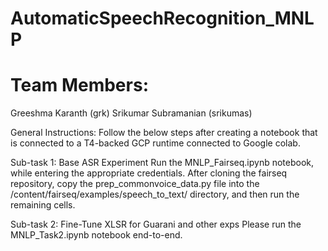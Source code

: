 # AutomaticSpeechRecognition_MNLP

# Team Members:
Greeshma Karanth (grk)
Srikumar Subramanian (srikumas)

General Instructions:
Follow the below steps after creating a notebook that is connected to a T4-backed GCP runtime connected to Google colab.

Sub-task 1: Base ASR Experiment
Run the MNLP_Fairseq.ipynb notebook, while entering the appropriate credentials. After cloning the fairseq repository, copy the prep_commonvoice_data.py file into the /content/fairseq/examples/speech_to_text/ directory, and then run the remaining cells.

Sub-task 2: Fine-Tune XLSR for Guarani and other exps
Please run the MNLP_Task2.ipynb notebook end-to-end.
